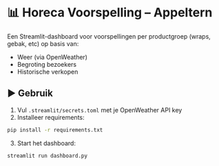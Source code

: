 
# 📊 Horeca Voorspelling – Appeltern

Een Streamlit-dashboard voor voorspellingen per productgroep (wraps, gebak, etc) op basis van:
- Weer (via OpenWeather)
- Begroting bezoekers
- Historische verkopen

## ▶️ Gebruik

1. Vul `.streamlit/secrets.toml` met je OpenWeather API key
2. Installeer requirements:
```bash
pip install -r requirements.txt
```
3. Start het dashboard:
```bash
streamlit run dashboard.py
```
